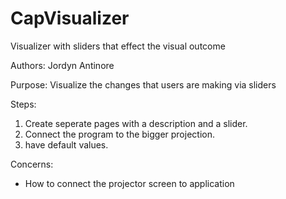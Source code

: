 # CapVisualizer
Visualizer with sliders that effect the visual outcome

Authors: Jordyn Antinore

Purpose: Visualize the changes that users are making via sliders

Steps:
  1. Create seperate pages with a description and a slider.
  2. Connect the program to the bigger projection.
  3. have default values.
  
Concerns:
  - How to connect the projector screen to application
